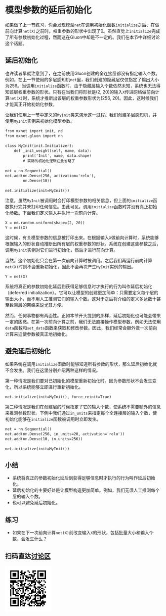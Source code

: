 # 模型参数的延后初始化

如果做了上一节练习，你会发现模型`net`在调用初始化函数`initialize`之后、在做前向计算`net(X)`之前时，权重参数的形状中出现了0。虽然直觉上`initialize`完成了所有参数初始化过程，然而这在Gluon中却是不一定的。我们在本节中详细讨论这个话题。


## 延后初始化

也许读者早就注意到了，在之前使用Gluon创建的全连接层都没有指定输入个数。例如，在上一节使用的多层感知机`net`里，我们创建的隐藏层仅仅指定了输出大小为256。当调用`initialize`函数时，由于隐藏层输入个数依然未知，系统也无法得知该层权重参数的形状。只有在当我们将形状是(2, 20)的输入`X`传进网络做前向计算`net(X)`时，系统才推断出该层的权重参数形状为(256, 20)。因此，这时候我们才能真正开始初始化参数。

让我们使用上一节中定义的`MyInit`类来演示这一过程。我们创建多层感知机，并使用`MyInit`实例来初始化模型参数。

```{.python .input  n=22}
from mxnet import init, nd
from mxnet.gluon import nn

class MyInit(init.Initializer):
    def _init_weight(self, name, data):
        print('Init', name, data.shape)
        # 实际的初始化逻辑在此省略了

net = nn.Sequential()
net.add(nn.Dense(256, activation='relu'),
        nn.Dense(10))

net.initialize(init=MyInit())
```

注意，虽然`MyInit`被调用时会打印模型参数的相关信息，但上面的`initialize`函数执行完并未打印任何信息。由此可见，调用`initialize`函数时并没有真正初始化参数。下面我们定义输入并执行一次前向计算。

```{.python .input  n=25}
X = nd.random.uniform(shape=(2, 20))
Y = net(X)
```

这时候，有关模型参数的信息被打印出来。在根据输入`X`做前向计算时，系统能够根据输入的形状自动推断出所有层的权重参数的形状。系统在创建这些参数之后，调用`MyInit`实例对它们进行初始化，然后才进行前向计算。

当然，这个初始化只会在第一次前向计算时被调用。之后我们再运行前向计算`net(X)`时则不会重新初始化，因此不会再次产生`MyInit`实例的输出。

```{.python .input}
Y = net(X)
```

系统将真正的参数初始化延后到获得足够信息时才执行的行为叫作延后初始化（deferred initialization）。它可以让模型的创建更加简单：只需要定义每个层的输出大小，而不用人工推测它们的输入个数。这对于之后将介绍的定义多达数十甚至数百层的网络来说尤其方便。

然而，任何事物都有两面性。正如本节开头提到的那样，延后初始化也可能会带来一定的困惑。在第一次前向计算之前，我们无法直接操作模型参数，例如无法使用`data`函数和`set_data`函数来获取和修改参数。因此，我们经常会额外做一次前向计算来迫使参数被真正地初始化。

## 避免延后初始化

如果系统在调用`initialize`函数时能够知道所有参数的形状，那么延后初始化就不会发生。我们在这里分别介绍两种这样的情况。

第一种情况是我们要对已初始化的模型重新初始化时。因为参数形状不会发生变化，所以系统能够立即进行重新初始化。

```{.python .input}
net.initialize(init=MyInit(), force_reinit=True)
```

第二种情况是我们在创建层的时候指定了它的输入个数，使系统不需要额外的信息来推测参数形状。下例中我们通过`in_units`来指定每个全连接层的输入个数，使初始化能够在`initialize`函数被调用时立即发生。

```{.python .input}
net = nn.Sequential()
net.add(nn.Dense(256, in_units=20, activation='relu'))
net.add(nn.Dense(10, in_units=256))

net.initialize(init=MyInit())
```

## 小结

* 系统将真正的参数初始化延后到获得足够信息时才执行的行为叫作延后初始化。
* 延后初始化的主要好处是让模型构造更加简单。例如，我们无须人工推测每个层的输入个数。
* 也可以避免延后初始化。


## 练习

* 如果在下一次前向计算`net(X)`前改变输入`X`的形状，包括批量大小和输入个数，会发生什么？

## 扫码直达[讨论区](https://discuss.gluon.ai/t/topic/6320)

![](../img/qr_deferred-init.svg)
